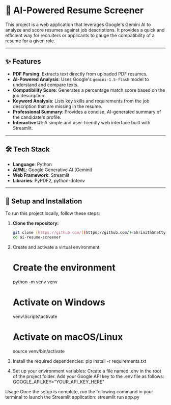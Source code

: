 # 🤖 AI-Powered Resume Screener

This project is a web application that leverages Google's Gemini AI to analyze and score resumes against job descriptions. It provides a quick and efficient way for recruiters or applicants to gauge the compatibility of a resume for a given role.



---

## ✨ Features

- **PDF Parsing**: Extracts text directly from uploaded PDF resumes.
- **AI-Powered Analysis**: Uses Google's `gemini-1.5-flash` model to understand and compare texts.
- **Compatibility Score**: Generates a percentage match score based on the job description.
- **Keyword Analysis**: Lists key skills and requirements from the job description that are missing in the resume.
- **Professional Summary**: Provides a concise, AI-generated summary of the candidate's profile.
- **Interactive UI**: A simple and user-friendly web interface built with Streamlit.

---

## 🛠️ Tech Stack

- **Language**: Python
- **AI/ML**: Google Generative AI (Gemini)
- **Web Framework**: Streamlit
- **Libraries**: PyPDF2, python-dotenv

---

## 🚀 Setup and Installation

To run this project locally, follow these steps:

1. **Clone the repository:**
   ```bash
   git clone [https://github.com/](https://github.com/)<ShrinithShetty>/ai-resume-screener.git
   cd ai-resume-screener


2. Create and activate a virtual environment:
   # Create the environment
   python -m venv venv

   # Activate on Windows
   venv\Scripts\activate

   # Activate on macOS/Linux
   source venv/bin/activate

3. Install the required dependencies:
   pip install -r requirements.txt

4. Set up your environment variables:
   Create a file named .env in the root of the project folder.
   Add your Google API key to the .env file as follows:
   GOOGLE_API_KEY="YOUR_API_KEY_HERE"


Usage
Once the setup is complete, run the following command in your terminal to launch the Streamlit application:
streamlit run app.py
